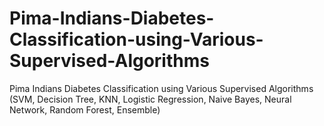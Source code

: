 # Pima-Indians-Diabetes-Classification-using-Various-Supervised-Algorithms
Pima Indians Diabetes Classification using Various Supervised Algorithms (SVM, Decision Tree, KNN, Logistic Regression, Naive Bayes, Neural Network, Random Forest, Ensemble)
